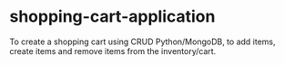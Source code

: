 # shopping-cart-application

To create a shopping cart using CRUD Python/MongoDB, to add items, create items and remove items from the inventory/cart.
